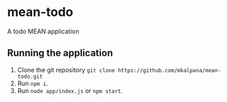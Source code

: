 # mean-todo
A todo MEAN application

## Running the application

1. Clone the git repository `git clone https://github.com/mkalpana/mean-todo.git`
2. Run `npm i`.
3. Run `node app/index.js` or `npm start`.
